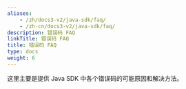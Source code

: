 ```yaml
---
aliases:
    - /zh/docs3-v2/java-sdk/faq/
    - /zh-cn/docs3-v2/java-sdk/faq/
description: 错误码 FAQ
linkTitle: 错误码 FAQ
title: 错误码 FAQ
type: docs
weight: 6
---
```







这里主要是提供 Java SDK 中各个错误码的可能原因和解决方法。
